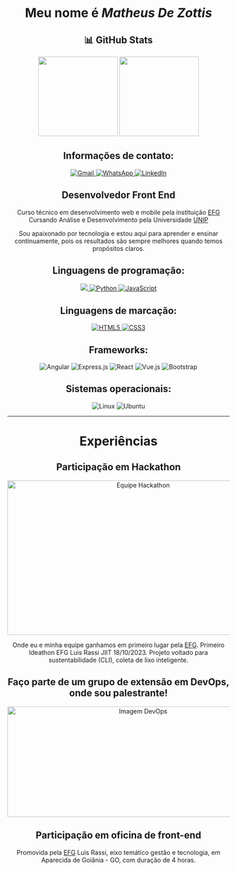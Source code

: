 <h1 align="center">Meu nome é <em>Matheus De Zottis</em></h1>
<h2 align="center">📊 GitHub Stats</h2>
<p align="center"> 
  <img height="180em" src="https://github-readme-stats.vercel.app/api?username=MatheusDeZottis&show_icons=true&theme=dracula&include_all_commits=true&count_private=true" />
  <img height="180em" src="https://github-readme-stats.vercel.app/api/top-langs/?username=MatheusDeZottis&layout=compact&theme=dracula" />
</p>
<h2 align="center"><strong>Informações de contato:</strong></h2>
<p align="center">
  <a href="mailto:matheusdezottis@gmail.com">
    <img src="https://img.shields.io/badge/Gmail-D14836?style=for-the-badge&logo=gmail&logoColor=white" alt="Gmail">
  </a>
  <a href="https://wa.me/qr/J7UHZLYS4YV7N1">
    <img src="https://img.shields.io/badge/WhatsApp-25D366?style=for-the-badge&logo=whatsapp&logoColor=white" alt="WhatsApp">
  </a>
  <a href="https://www.linkedin.com/in/matheusdezottis/">
    <img src="https://img.shields.io/badge/LinkedIn-0077B5?style=for-the-badge&logo=linkedin&logoColor=white" alt="LinkedIn">
  </a>
</p>
<h2 align="center">Desenvolvedor Front End</h2>
<p align="center">Curso técnico em desenvolvimento web e mobile pela instituição <a href="https://efg.org.br/">EFG</a><br>
Cursando Análise e Desenvolvimento pela Universidade <a href="https://unip.br/">UNIP</a> </p> 
<p align="center"> Sou apaixonado por tecnologia e estou aqui para aprender e ensinar continuamente, pois os resultados são sempre melhores quando temos propósitos claros.</p>

<h2 align="center"><strong>Linguagens de programação:</strong></h2>
<p align="center">
  <a href="https://github.com/MatheusDeZottis/portfolio.git">
    <img src="https://img.shields.io/badge/TypeScript-007ACC?style=for-the-badge&logo=typescript&logoColor=white">
  </a>
  <a href="https://github.com/MatheusDeZottis/PYTHON.git">
    <img src="https://img.shields.io/badge/Python-14354C?style=for-the-badge&logo=python&logoColor=white" alt="Python">
  </a>
  <a href="https://github.com/MatheusDeZottis/java-Script.git">
    <img src="https://img.shields.io/badge/JavaScript-F7DF1E?style=for-the-badge&logo=javascript&logoColor=black" alt="JavaScript">
  </a>
</p>

<h2 align="center"><strong>Linguagens de marcação:</strong></h2>
<p align="center">
  <a href="https://github.com/MatheusDeZottis/HTML5-E-CSS3.git">
    <img src="https://img.shields.io/badge/HTML5-E34F26?style=for-the-badge&logo=html5&logoColor=white" alt="HTML5">
  </a>
  <a href="https://github.com/MatheusDeZottis/HTML5-E-CSS3.git">
    <img src="https://img.shields.io/badge/CSS3-1572B6?style=for-the-badge&logo=css3&logoColor=white" alt="CSS3">
  </a>
</p>

<h2 align="center"><strong>Frameworks:</strong></h2>
<p align="center">
  <img src="https://img.shields.io/badge/Angular-DD0031?style=for-the-badge&logo=angular&logoColor=white" alt="Angular">
  <img src="https://img.shields.io/badge/Express.js-404D59?style=for-the-badge" alt="Express.js">
  <img src="https://img.shields.io/badge/React-20232A?style=for-the-badge&logo=react&logoColor=61DAFB" alt="React">
  <img src="https://img.shields.io/badge/Vue.js-35495E?style=for-the-badge&logo=vue.js&logoColor=4FC08D" alt="Vue.js">
  <img src="https://img.shields.io/badge/Bootstrap-563D7C?style=for-the-badge&logo=bootstrap&logoColor=white" alt="Bootstrap">
</p>

<h2 align="center"><strong>Sistemas operacionais:</strong></h2>
<p align="center">
  <img src="https://img.shields.io/badge/Linux-FCC624?style=for-the-badge&logo=linux&logoColor=black" alt="Linux">
  <img src="https://img.shields.io/badge/Ubuntu-E95420?style=for-the-badge&logo=ubuntu&logoColor=white" alt="Ubuntu">
</p>

---

<h1 align="center"><strong>Experiências</strong></h1>

<h2 align="center"><strong>Participação em Hackathon</strong></h2>
<p align="center">
  <img src="https://lh3.googleusercontent.com/pw/AP1GczP2x6z2pb8d3or_qJa7IPqRK1wLwin9Q08Jc_1_G2SiApWDaHeUdDLvY3LS4bWDi9Dej3ld_BY_BfZI9SiB5D5saRAvD2VDok4upZuAlJFkj5gbsmOrknTX7y42pN0SGBjxjH5mhA1NdowU-ohk_4tt=w823-h620-s-no-gm?authuser=0" alt="Equipe Hackathon" width="600px" height="350px">
</p>
<p align="center">Onde eu e minha equipe ganhamos em primeiro lugar pela <a href="https://efg.org.br/">EFG</a>. Primeiro Ideathon EFG Luis Rassi JIIT 18/10/2023. Projeto voltado para sustentabilidade (CLI), coleta de lixo inteligente.</p>

<h2 align="center"><strong>Faço parte de um grupo de extensão em DevOps, onde sou palestrante!</strong></h2>
<p align="center">
  <img src="https://cdn.shortpixel.ai/client/to_auto,q_glossy,ret_img,w_1366/https://4linux.com.br/wp-content/uploads/2020/08/o-que-e-devops.jpg" alt="Imagem DevOps" width="600px" height="250px">
</p>

<h2 align="center"><strong>Participação em oficina de front-end</strong></h2>
<p align="center">Promovida pela <a href="https://efg.org.br/">EFG</a> Luis Rassi, eixo temático gestão e tecnologia, em Aparecida de Goiânia - GO, com duração de 4 horas.</p>
